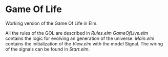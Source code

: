 # Game Of Life

Working version of the Game Of Life in Elm.

All the rules of the GOL are described in _Rules.elm_
_GameOfLive.elm_ contains the logic for evolving an generation of the universe.
_Main.elm_ contains the initialization of the _View.elm_ with the model Signal.
The wiring of the signals can be found in _Start.elm_.
